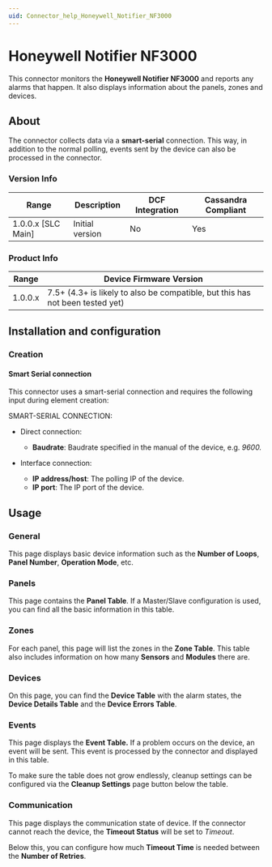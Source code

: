 ```yaml
---
uid: Connector_help_Honeywell_Notifier_NF3000
---
```


# Honeywell Notifier NF3000

This connector monitors the **Honeywell Notifier NF3000** and reports any alarms that happen. It also displays information about the panels, zones and devices.

## About

The connector collects data via a **smart-serial** connection. This way, in addition to the normal polling, events sent by the device can also be processed in the connector.

### Version Info

| Range | Description | DCF Integration | Cassandra Compliant |
|----------------------|-----------------|---------------------|-------------------------|
| 1.0.0.x \[SLC Main\] | Initial version | No                  | Yes                     |

### Product Info

| **Range** | **Device Firmware Version**                                                   |
|------------------|-------------------------------------------------------------------------------|
| 1.0.0.x          | 7.5+ (4.3+ is likely to also be compatible, but this has not been tested yet) |

## Installation and configuration

### Creation

#### Smart Serial connection

This connector uses a smart-serial connection and requires the following input during element creation:

SMART-SERIAL CONNECTION:

- Direct connection:

  - **Baudrate**: Baudrate specified in the manual of the device, e.g. *9600.*

- Interface connection:

  - **IP address/host**: The polling IP of the device.
  - **IP port**: The IP port of the device.

## Usage

### General

This page displays basic device information such as the **Number of Loops**, **Panel Number**, **Operation Mode**, etc.

### Panels

This page contains the **Panel Table**. If a Master/Slave configuration is used, you can find all the basic information in this table.

### Zones

For each panel, this page will list the zones in the **Zone Table**. This table also includes information on how many **Sensors** and **Modules** there are.

### Devices

On this page, you can find the **Device Table** with the alarm states, the **Device Details Table** and the **Device Errors Table**.

### Events

This page displays the **Event Table.** If a problem occurs on the device, an event will be sent. This event is processed by the connector and displayed in this table.

To make sure the table does not grow endlessly, cleanup settings can be configured via the **Cleanup Settings** page button below the table.

### Communication

This page displays the communication state of device. If the connector cannot reach the device, the **Timeout Status** will be set to *Timeout*.

Below this, you can configure how much **Timeout Time** is needed between the **Number of Retries**.
